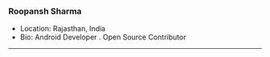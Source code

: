 ### Roopansh Sharma
- Location: Rajasthan, India
- Bio: Android Developer . Open Source Contributor 
***
